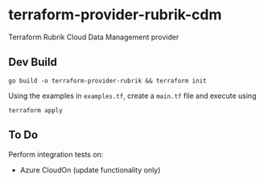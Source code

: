 # terraform-provider-rubrik-cdm
Terraform Rubrik Cloud Data Management provider

## Dev Build

`go build -o terraform-provider-rubrik && terraform init`

Using the examples in `examples.tf`, create a `main.tf` file and execute using

`terraform apply`

## To Do

Perform integration tests on:

* Azure CloudOn (update functionality only)